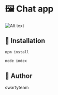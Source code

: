 # 🖼 Chat app

![Alt text](https://github.com/swartyteam/chat-socketIO/blob/master/screenshot.png)

## 🔧 Installation

```ruby
npm install
```

```ruby
node index
```



## 👤 Author

swartyteam
